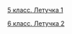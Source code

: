 
[5 класс. Летучка 1](https://docs.google.com/forms/d/e/1FAIpQLSfpoUpHxQLG5Bj2Kbd9C1YKypaLtBkbYwr_YgW7DRDyfTrzWA/viewform)


[6 класс. Летучка 2](https://docs.google.com/forms/d/e/1FAIpQLSeCY1PD1keS2T--rNj3ScSu_8R6y1oPiXQQ0uxB1hZgQHhccg/viewform)
